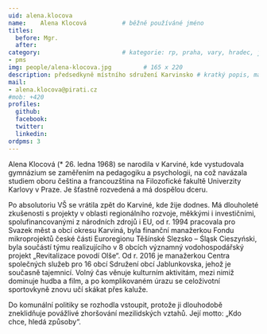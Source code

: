 ```yaml
---
uid: alena.klocova
name:    Alena Klocová   		# běžně používáné jméno
titles:
  before: Mgr.
  after:
category:                 		# kategorie: rp, praha, vary, hradec, jmk, senat
- pms
img: people/alena-klocova.jpg         # 165 x 220
description: předsedkyně místního sdružení Karvinsko # kratký popis, max 160 znaků
mail:
- alena.klocova@pirati.cz
#mob: +420
profiles:
  github:
  facebook:				
  twitter:
  linkedin:
ordpms: 3  
---
```



Alena Klocová (* 26. ledna 1968) se narodila v Karviné, kde vystudovala gymnázium se zaměřením na pedagogiku a psychologii, na což navázala studiem oboru čeština a francouzština na Filozofické fakultě Univerzity Karlovy v Praze. Je šťastně rozvedená a má dospělou dceru.

Po absolutoriu VŠ se vrátila zpět do Karviné, kde žije dodnes. Má dlouholeté zkušenosti s projekty v oblasti regionálního rozvoje, měkkými i investičními, spolufinancovanými z národních zdrojů i EU, od r. 1994 pracovala pro Svazek měst a obcí okresu Karviná, byla finanční manažerkou Fondu mikroprojektů české části Euroregionu Těšínské Slezsko – Śląsk Cieszyński, byla součástí týmu realizujícího v 8 obcích významný vodohospodářský projekt „Revitalizace povodí Olše“. Od r. 2016 je manažerkou Centra společných služeb pro 16 obcí Sdružení obcí Jablunkovska, jehož je současně tajemnicí. Volný čas věnuje kulturním aktivitám, mezi nimiž dominuje hudba a film, a po komplikovaném úrazu se celoživotní sportovkyně znovu učí skákat přes kaluže.

Do komunální politiky se rozhodla vstoupit, protože ji dlouhodobě zneklidňuje povážlivé zhoršování mezilidských vztahů. Její motto: „Kdo chce, hledá způsoby“. 
